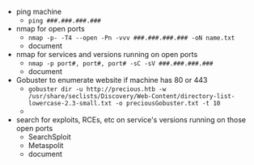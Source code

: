 - ping machine
	- `ping ###.###.###.###`
- nmap for open ports
	- `nmap -p- -T4 --open -Pn -vvv ###.###.###.### -oN name.txt`
	- document
- nmap for services and versions running on open ports
	- `nmap -p port#, port#, port# -sC -sV ###.###.###.###`
	- document
- Gobuster to enumerate website if machine has 80 or 443
	- `gobuster dir -u http://precious.htb -w /usr/share/seclists/Discovery/Web-Content/directory-list-lowercase-2.3-small.txt -o preciousGobuster.txt -t 10`
	- 
- search for exploits, RCEs, etc on service's versions running on those open ports
	- SearchSploit
	- Metaspolit
	- document